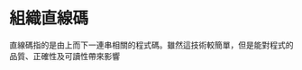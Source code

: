 # 組織直線碼
直線碼指的是由上而下一連串相關的程式碼。雖然這技術較簡單，但是能對程式的品質、正確性及可讀性帶來影響


<!--stackedit_data:
eyJoaXN0b3J5IjpbLTE4ODgzMDcwNDddfQ==
-->